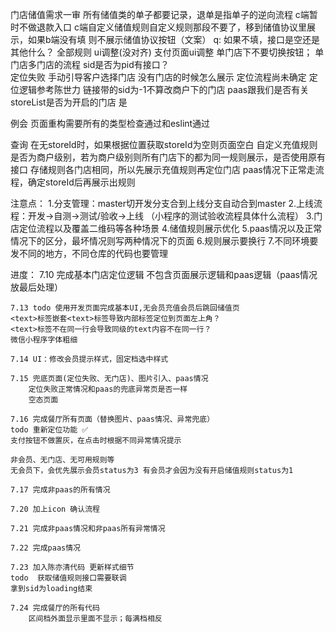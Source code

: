 门店储值需求一审
    所有储值类的单子都要记录，退单是指单子的逆向流程
    c端暂时不做退款入口
    c端自定义储值规则自定义规则那段不要了，移到储值协议里展示，如果b端没有填 则不展示储值协议按钮（文案）
    q: 如果不填，接口是空还是其他什么？  全部规则  ui调整(没对齐)
    支付页面ui调整
    单门店下不要切换按钮；
    单门店多门店的流程
    sid是否为pid有接口？  
    定位失败 手动引导客户选择门店
    没有门店的时候怎么展示
    定位流程尚未确定
    定位逻辑参考陈世力
    链接带的sid为-1不算改商户下的门店
    paas跟我们是否有关
    storeList是否为开启的门店 是

例会
    页面重构需要所有的类型检查通过和eslint通过

查询
    在无storeId时，如果根据位置获取storeId为空则页面空白
    自定义充值规则是否为商户级别，若为商户级别则所有门店下的都为同一规则展示，是否使用原有接口
    存储规则各门店相同，所以先展示充值规则再定位门店
    paas情况下正常走流程，确定storeId后再展示出规则

注意点：
    1.分支管理：master切开发分支合到上线分支自动合到master
    2.上线流程：开发->自测->测试/验收->上线 （小程序的测试验收流程具体什么流程）
    3.门店定位流程以及覆盖二维码等各种场景
    4.储值规则展示优化
    5.paas情况以及正常情况下的区分，最坏情况则写两种情况下的页面
    6.规则展示要换行
    7.不同环境要发不同的地方，不同仓库的代码也要管理

进度：
    7.10 完成基本门店定位逻辑 不包含页面展示逻辑和paas逻辑（paas情况放最后处理）

    7.13 todo 使用开发页面完成基本UI,无会员充值会员后跳回储值页
    <text>标签嵌套<text>标签导致内部标签定位到页面左上角？
    <text>标签不在同一行会导致同级的text内容不在同一行？
    微信小程序字体粗细

    7.14 UI：修改会员提示样式，固定档选中样式

    7.15 兜底页面(定位失败、无门店)、图片引入、paas情况
        定位失败正常情况和paas的兜底异常页是否一样
        空态页面

    7.16 完成餐厅所有页面（替换图片、paas情况、异常兜底）
    todo 重新定位功能 ✅
    支付按钮不做置灰，在点击时根据不同异常情况提示

    非会员、无门店、无可用规则等
    无会员下，会优先展示会员status为3 有会员才会因为没有开启储值规则status为1

    7.17 完成非paas的所有情况

    7.20 加上icon 确认流程

    7.21 完成非paas情况和非paas所有异常情况

    7.22 完成paas情况

    7.23 加入陈亦清代码 更新样式细节
    todo  获取储值规则接口需要联调
    拿到sid为loading结束

    7.24 完成餐厅的所有代码
        区间档外面显示里面不显示；每满档相反
